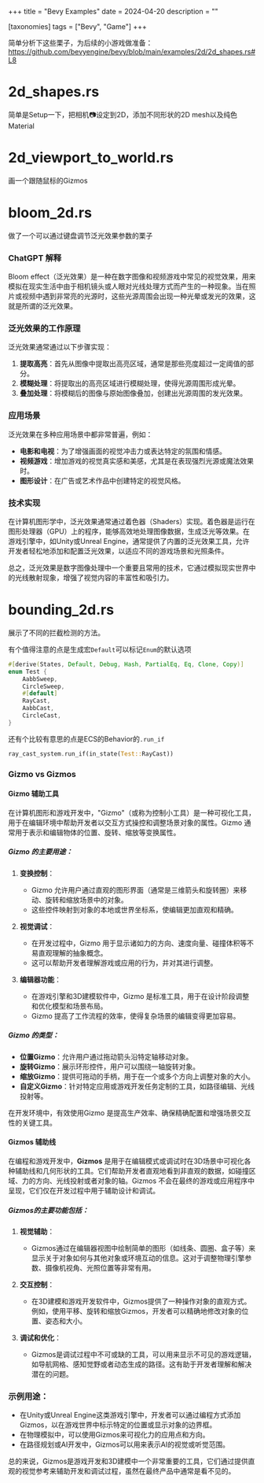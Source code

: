 +++
title = "Bevy Examples"
date = 2024-04-20
description = ""

[taxonomies]
tags = ["Bevy", "Game"]
+++


简单分析下这些栗子，为后续的小游戏做准备：
https://github.com/bevyengine/bevy/blob/main/examples/2d/2d_shapes.rs#L8

# 2d_shapes.rs
简单是Setup一下，把相机📷设定到2D，添加不同形状的2D mesh以及纯色Material

# 2d_viewport_to_world.rs
画一个跟随鼠标的Gizmos

# bloom_2d.rs
做了一个可以通过键盘调节泛光效果参数的栗子

### ChatGPT 解释
Bloom effect（泛光效果）是一种在数字图像和视频游戏中常见的视觉效果，用来模拟在现实生活中由于相机镜头或人眼对光线处理方式而产生的一种现象。当在照片或视频中遇到非常亮的光源时，这些光源周围会出现一种光晕或发光的效果，这就是所谓的泛光效果。

### 泛光效果的工作原理
泛光效果通常通过以下步骤实现：
1. **提取高亮**：首先从图像中提取出高亮区域，通常是那些亮度超过一定阈值的部分。
2. **模糊处理**：将提取出的高亮区域进行模糊处理，使得光源周围形成光晕。
3. **叠加处理**：将模糊后的图像与原始图像叠加，创建出光源周围的发光效果。

### 应用场景
泛光效果在多种应用场景中都非常普遍，例如：
- **电影和电视**：为了增强画面的视觉冲击力或表达特定的氛围和情感。
- **视频游戏**：增加游戏的视觉真实感和美感，尤其是在表现强烈光源或魔法效果时。
- **图形设计**：在广告或艺术作品中创建特定的视觉风格。

### 技术实现
在计算机图形学中，泛光效果通常通过着色器（Shaders）实现。着色器是运行在图形处理器（GPU）上的程序，能够高效地处理图像数据，生成泛光等效果。在游戏引擎中，如Unity或Unreal Engine，通常提供了内置的泛光效果工具，允许开发者轻松地添加和配置泛光效果，以适应不同的游戏场景和光照条件。

总之，泛光效果是数字图像处理中一个重要且常用的技术，它通过模拟现实世界中的光线散射现象，增强了视觉内容的丰富性和吸引力。


# bounding_2d.rs
展示了不同的拦截检测的方法。

有个值得注意的点是生成宏`Default`可以标记`Enum`的默认选项

```rust
#[derive(States, Default, Debug, Hash, PartialEq, Eq, Clone, Copy)]
enum Test {
    AabbSweep,
    CircleSweep,
    #[default]
    RayCast,
    AabbCast,
    CircleCast,
}
```

还有个比较有意思的点是ECS的Behavior的`.run_if`

```rust
ray_cast_system.run_if(in_state(Test::RayCast))
```

### Gizmo vs Gizmos

#### Gizmo 辅助工具
在计算机图形和游戏开发中，"Gizmo"（或称为控制小工具）是一种可视化工具，用于在编辑环境中帮助开发者以交互方式操控和调整场景对象的属性。Gizmo 通常用于表示和编辑物体的位置、旋转、缩放等变换属性。

##### Gizmo 的主要用途：

1. **变换控制**：
   - Gizmo 允许用户通过直观的图形界面（通常是三维箭头和旋转圈）来移动、旋转和缩放场景中的对象。
   - 这些控件映射到对象的本地或世界坐标系，使编辑更加直观和精确。

2. **视觉调试**：
   - 在开发过程中，Gizmo 用于显示诸如力的方向、速度向量、碰撞体积等不易直观理解的抽象概念。
   - 这可以帮助开发者理解游戏或应用的行为，并对其进行调整。

3. **编辑器功能**：
   - 在游戏引擎和3D建模软件中，Gizmo 是标准工具，用于在设计阶段调整和优化模型和场景布局。
   - Gizmo 提高了工作流程的效率，使得复杂场景的编辑变得更加容易。

##### Gizmo 的类型：
- **位置Gizmo**：允许用户通过拖动箭头沿特定轴移动对象。
- **旋转Gizmo**：展示环形控件，用户可以围绕一轴旋转对象。
- **缩放Gizmo**：提供可拖动的手柄，用于在一个或多个方向上调整对象的大小。
- **自定义Gizmo**：针对特定应用或游戏开发任务定制的工具，如路径编辑、光线投射等。

在开发环境中，有效使用Gizmo 是提高生产效率、确保精确配置和增强场景交互性的关键工具。

#### Gizmos 辅助线
在编程和游戏开发中，**Gizmos** 是用于在编辑模式或调试时在3D场景中可视化各种辅助线和几何形状的工具。它们帮助开发者直观地看到非直观的数据，如碰撞区域、力的方向、光线投射或者对象的轴。Gizmos 不会在最终的游戏或应用程序中呈现，它们仅在开发过程中用于辅助设计和调试。

##### Gizmos的主要功能包括：

1. **视觉辅助**：
   - Gizmos通过在编辑器视图中绘制简单的图形（如线条、圆圈、盒子等）来显示关于对象如何与其他对象或环境互动的信息。这对于调整物理引擎参数、摄像机视角、光照位置等非常有用。

2. **交互控制**：
   - 在3D建模和游戏开发软件中，Gizmos提供了一种操作对象的直观方式。例如，使用平移、旋转和缩放Gizmos，开发者可以精确地修改对象的位置、姿态和大小。

3. **调试和优化**：
   - Gizmos是调试过程中不可或缺的工具，可以用来显示不可见的游戏逻辑，如导航网格、感知觉野或者动态生成的路径。这有助于开发者理解和解决潜在的问题。

### 示例用途：
- 在Unity或Unreal Engine这类游戏引擎中，开发者可以通过编程方式添加Gizmos，以在游戏世界中标示特定的位置或显示对象的边界框。
- 在物理模拟中，可以使用Gizmos来可视化力的应用点和方向。
- 在路径规划或AI开发中，Gizmos可以用来表示AI的视觉或听觉范围。

总的来说，Gizmos是游戏开发和3D建模中一个非常重要的工具，它们通过提供直观的视觉参考来辅助开发和调试过程，虽然在最终产品中通常是看不见的。